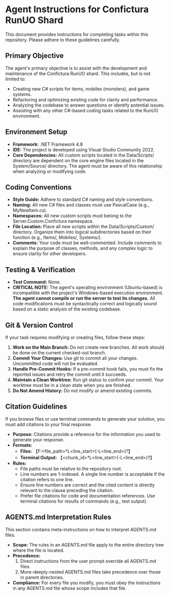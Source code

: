 # Agent Instructions for Confictura RunUO Shard

This document provides instructions for completing tasks within this repository. Please adhere to these guidelines carefully.


## Primary Objective

The agent's primary objective is to assist with the development and maintenance of the Confictura RunUO shard. This includes, but is not limited to:



* Creating new C# scripts for items, mobiles (monsters), and game systems.
* Refactoring and optimizing existing code for clarity and performance.
* Analyzing the codebase to answer questions or identify potential issues.
* Assisting with any other C#-based coding tasks related to the RunUO environment.


## Environment Setup



* **Framework:** .NET Framework 4.8
* **IDE:** The project is developed using Visual Studio Community 2022.
* **Core Dependencies:** All custom scripts located in the Data/Scripts/ directory are dependent on the core engine files located in the System/Source/ directory. The agent must be aware of this relationship when analyzing or modifying code.


## Coding Conventions



* **Style Guide:** Adhere to standard C# naming and style conventions.
* **Naming:** All new C# files and classes must use PascalCase (e.g., MyNewItem.cs).
* **Namespaces:** All new custom scripts must belong to the Server.Custom.Confictura namespace.
* **File Location:** Place all new scripts within the Data/Scripts/Custom/ directory. Organize them into logical subdirectories based on their function (e.g., Items/, Mobiles/, Systems/).
* **Comments:** Your code must be well-commented. Include comments to explain the purpose of classes, methods, and any complex logic to ensure clarity for other developers.


## Testing & Verification



* **Test Command:** None.
* **CRITICAL NOTE:** The agent's operating environment (Ubuntu-based) is incompatible with the project's Windows-based execution environment. **The agent cannot compile or run the server to test its changes.** All code modifications must be syntactically correct and logically sound based on a static analysis of the existing codebase.


## Git & Version Control

If your task requires modifying or creating files, follow these steps:



1. **Work on the Main Branch:** Do not create new branches. All work should be done on the current checked-out branch.
2. **Commit Your Changes:** Use git to commit all your changes. Uncommitted code will not be evaluated.
3. **Handle Pre-Commit Hooks:** If a pre-commit hook fails, you must fix the reported issues and retry the commit until it succeeds.
4. **Maintain a Clean Worktree:** Run git status to confirm your commit. Your worktree must be in a clean state when you are finished.
5. **Do Not Amend History:** Do not modify or amend existing commits.


## Citation Guidelines

If you browse files or use terminal commands to generate your solution, you must add citations to your final response.



* **Purpose:** Citations provide a reference for the information you used to generate your response.
* **Formats:**
    * **Files:** 【F:<file_path>†L<line_start>(-L<line_end>)?】
    * **Terminal Output:** 【<chunk_id>†L<line_start>(-L<line_end>)?】
* **Rules:**
    * File paths must be relative to the repository root.
    * Line numbers are 1-indexed. A single line number is acceptable if the citation refers to one line.
    * Ensure line numbers are correct and the cited content is directly relevant to the clause preceding the citation.
    * Prefer file citations for code and documentation references. Use terminal citations for results of commands (e.g., test output).


## AGENTS.md Interpretation Rules

This section contains meta-instructions on how to interpret AGENTS.md files.



* **Scope:** The rules in an AGENTS.md file apply to the entire directory tree where the file is located.
* **Precedence:**
    1. Direct instructions from the user prompt override all AGENTS.md files.
    2. More-deeply-nested AGENTS.md files take precedence over those in parent directories.
* **Compliance:** For every file you modify, you must obey the instructions in any AGENTS.md file whose scope includes that file.
